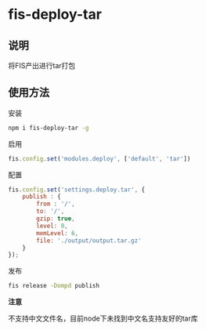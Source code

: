 # fis-deploy-tar

## 说明

将FIS产出进行tar打包

## 使用方法

安装

```bash
npm i fis-deploy-tar -g
```

启用

```javascript
fis.config.set('modules.deploy', ['default', 'tar'])
```

配置

```javascript
fis.config.set('settings.deploy.tar', {
    publish : {
        from : '/',
        to: '/',
        gzip: true,
        level: 0,
        memLevel: 6,
        file: './output/output.tar.gz'
    }
});
```

发布

```bash
fis release -Dompd publish
```

**注意**

不支持中文文件名，目前node下未找到中文名支持友好的tar库
